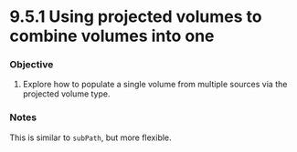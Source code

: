 # 9.5.1 Using projected volumes to combine volumes into one

### Objective

1. Explore how to populate a single volume from multiple sources via the projected volume type.

### Notes

This is similar to `subPath`, but more flexible.